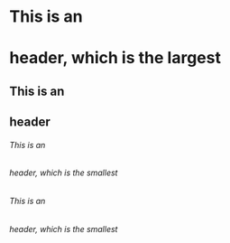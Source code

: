 
# This is an <h1> header, which is the largest
## This is an <h2> header
###### This is an <h6> header, which is the smallest
###### This is an <h6> header, which is the smallest
